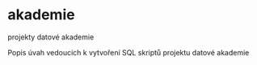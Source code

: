 # akademie
projekty datové akademie

Popis úvah vedoucích k vytvoření SQL skriptů projektu datové akademie
